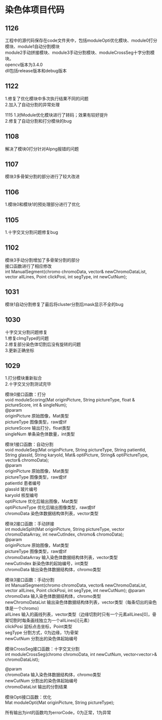 染色体项目代码
=====
1126
----
工程中的源代码保存在code文件夹中，包括moduleOpti优化模块、module0打分模块、module1自动分割模块<br>
module2手动拼接模块、module3手动分割模块、moduleCrossSeg十字分割模块。<br>
opencv版本为3.4.0<br>
dll包括release版本和debug版本<br>

1122
----
1.修复了优化模块中多次执行结果不同的问题<br>
2.加入了自动分割的异常处理<br>

1115
1.对Module优化模块进行了转码；效果有较好提升<br>
2.修复了自动分割和打分模块的bug<br>

1108
----
解决了模块0打分针对AIpng报错的问题<br>

1107
----
模块3多骨架分割的部分进行了较大改进<br>

1106
----
1.模块0和模块1的预处理部分进行了优化<br>

1105
----
1.十字交叉分割问题修复bug<br>

1102
----
模块3手动分割增加了多骨架分割的部分<br>
接口函数进行了相应修改<br>
int ManualSegment(chromo chromoData, vector<chromo>& newChromoDataList, vector<Mat> allLines, Point clickPosi, int segType, int newCutNum);<br>


1031
----
模块1自动分割修复了最后将cluster分割后mask显示不全的bug<br>

1030
----
十字交叉分割问题修复<br>
1.修复cImgType的问题<br>
2.修复部分染色体切割后没有旋转的问题<br>
3.更新正确坐标<br>

1029
----
1.打分模块重新拟合<br>
2.十字交叉分割测试完毕<br>

模块0接口函数：打分<br>
void moduleScoring(Mat originPicture, String pictureType, float & pictureScore, int & singleNum);<br>
@param<br>
originPicture 原始图像，Mat类型<br>
pictureType 图像类型，raw或tif<br>
pictureScore 输出打分，float类型<br>
singleNum 单条染色体数量，int类型<br>

模块1接口函数：自动分割<br>
void moduleSeg(Mat originPicture, String pictureType, String patientId, String glassId, String karyoId,
	Mat& optiPicture, String& optiPictureType, vector<chromo>& chromoData);<br>
@param<br>
originPicture 原始图像，Mat类型<br>
pictureType 图像类型，raw或tif<br>
patientId 患者编号<br>
glassId 玻片编号<br>
karyoId 核型编号<br>
optiPicture 优化后输出图像，Mat类型<br>
optiPictureType 优化后输出图像类型，raw或tif<br>
chromoData 染色体数据结构体列表，vector<chromo>类型<br>


模块2接口函数：手动拼接<br>
int moduleSplit(Mat originPicture, String pictureType, vector<chromo> chromoDataArray, int newCutIndex,
	chromo& chromoData);<br>
@param<br>
originPicture 原始图像，Mat类型<br>
pictureType 图像类型，raw或tif<br>
chromoDataArray 输入染色体数据结构体列表，vector<chromo>类型<br>
newCutIndex 新染色体的起始编号，int类型<br>
chromoData 输出染色体数据结构体，chromo类型<br>

模块3接口函数：手动分割<br>
int ManualSegment(chromo chromoData, vector<chromo>& newChromoDataList, vector<Mat> allLines, Point clickPosi, int segType, int newCutNum);
@param<br>
chromoData 输入染色体数据结构体，chromo类型<br>
newChromoDataList 输出染色体数据结构体列表，vector<chromo>类型（每条切出的染色体是一个chromo）<br>
allLines 输入的画线列表，vector<Mat>类型（边缘切割时只有一个元素allLines[0]，骨架切割时每条画线独立为一个allLines[i]元素）<br>
clickPosi 鼠标点击坐标，Point类型<br>
segType 分割方式，0为边缘，1为骨架<br>
newCutNum 分割出的染色体起始编号<br>

模块CrossSeg接口函数：十字交叉分割<br>
int moduleCrossSeg(chromo chromoData, int newCutNum, vector<vector<chromo>>& chromoDataList);<br>

@param<br>
chromoData 输入染色体数据结构体，chromo类型<br>
newCutNum 分割出的染色体起始编号<br>
chromoDataList 输出的分割结果<br>

模块Opti接口函数：优化<br>
Mat moduleOpti(Mat originPicture, String pictureType);<br>

所有输出为int的函数均为errorCode，0为正常，1为异常<br>